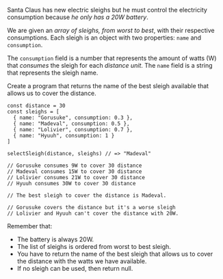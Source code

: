 Santa Claus has new electric sleighs but he must control the electricity consumption because *he only has a 20W battery*.

We are given an *array of sleighs, from worst to best*, with their respective consumptions. Each sleigh is an object with two properties: `name` and `consumption`.

The `consumption` field is a number that represents the amount of watts (W) that *consumes* the sleigh for each *distance unit*. The `name` field is a string that represents the sleigh name.

Create a program that returns the name of the best sleigh available that allows us to cover the distance.

```
const distance = 30
const sleighs = [
  { name: "Gorusuke", consumption: 0.3 },
  { name: "Madeval", consumption: 0.5 },
  { name: "Lolivier", consumption: 0.7 },
  { name: "Hyuuh", consumption: 1 }
]

selectSleigh(distance, sleighs) // => "Madeval"

// Gorusuke consumes 9W to cover 30 distance
// Madeval consumes 15W to cover 30 distance
// Lolivier consumes 21W to cover 30 distance
// Hyuuh consumes 30W to cover 30 distance

// The best sleigh to cover the distance is Madeval.

// Gorusuke covers the distance but it's a worse sleigh
// Lolivier and Hyuuh can't cover the distance with 20W.
```

Remember that:
- The battery is always 20W.
- The list of sleighs is ordered from worst to best sleigh.
- You have to return the name of the best sleigh that allows us to cover the distance with the watts we have available.
- If no sleigh can be used, then return null.
